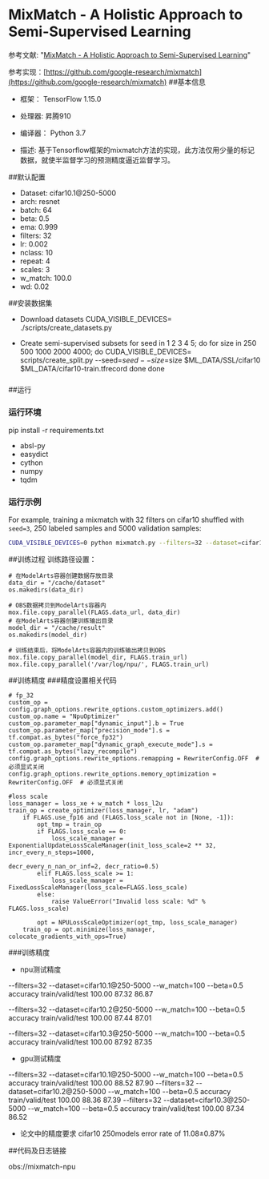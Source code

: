 # MixMatch - A Holistic Approach to Semi-Supervised Learning

参考文献: "[MixMatch - A Holistic Approach to Semi-Supervised Learning](https://arxiv.org/abs/1905.02249)" 

参考实现：[https://github.com/google-research/mixmatch](https://github.com/google-research/mixmatch)
##基本信息


- 框架： TensorFlow 1.15.0


- 处理器: 昇腾910


- 编译器： Python 3.7


- 描述: 基于Tensorflow框架的mixmatch方法的实现，此方法仅用少量的标记数据，就使半监督学习的预测精度逼近监督学习。

##默认配置

- Dataset: cifar10.1@250-5000
- arch: resnet
- batch: 64                         
- beta: 0.5
- ema: 0.999
- filters: 32
- lr: 0.002
- nclass: 10
- repeat: 4
- scales: 3
- w_match: 100.0
- wd: 0.02

##安装数据集

-  Download datasets
CUDA_VISIBLE_DEVICES= ./scripts/create_datasets.py

- Create semi-supervised subsets
for seed in 1 2 3 4 5; do
    for size in 250 500 1000 2000 4000; do
        CUDA_VISIBLE_DEVICES= scripts/create_split.py --seed=$seed --size=$size $ML_DATA/SSL/cifar10 $ML_DATA/cifar10-train.tfrecord
done
done
###


##运行
### 运行环境
pip install -r requirements.txt


- absl-py
- easydict
- cython
- numpy
- tqdm

### 运行示例

For example, training a mixmatch with 32 filters on cifar10 shuffled with `seed=3`, 250 labeled samples and 5000
validation samples:
```bash
CUDA_VISIBLE_DEVICES=0 python mixmatch.py --filters=32 --dataset=cifar10.3@250-5000 --w_match=75 --beta=0.75
```


##训练过程
训练路径设置：

	# 在ModelArts容器创建数据存放目录
	data_dir = "/cache/dataset"
	os.makedirs(data_dir)

	# OBS数据拷贝到ModelArts容器内
	mox.file.copy_parallel(FLAGS.data_url, data_dir)
	# 在ModelArts容器创建训练输出目录
	model_dir = "/cache/result"
	os.makedirs(model_dir)

	# 训练结束后，将ModelArts容器内的训练输出拷贝到OBS
    mox.file.copy_parallel(model_dir, FLAGS.train_url)
    mox.file.copy_parallel('/var/log/npu/', FLAGS.train_url)

##训练精度
###精度设置相关代码

	# fp_32
	custom_op = config.graph_options.rewrite_options.custom_optimizers.add()
	custom_op.name = "NpuOptimizer"
	custom_op.parameter_map["dynamic_input"].b = True
	custom_op.parameter_map["precision_mode"].s = tf.compat.as_bytes("force_fp32")
	custom_op.parameter_map["dynamic_graph_execute_mode"].s = tf.compat.as_bytes("lazy_recompile")
	config.graph_options.rewrite_options.remapping = RewriterConfig.OFF  # 必须显式关闭
	config.graph_options.rewrite_options.memory_optimization = RewriterConfig.OFF  # 必须显式关闭

    #loss scale
	loss_manager = loss_xe + w_match * loss_l2u
	train_op = create_optimizer(loss_manager, lr, "adam")
        if FLAGS.use_fp16 and (FLAGS.loss_scale not in [None, -1]):
            opt_tmp = train_op
            if FLAGS.loss_scale == 0:
                loss_scale_manager = ExponentialUpdateLossScaleManager(init_loss_scale=2 ** 32, incr_every_n_steps=1000,
                                                                       decr_every_n_nan_or_inf=2, decr_ratio=0.5)
            elif FLAGS.loss_scale >= 1:
                loss_scale_manager = FixedLossScaleManager(loss_scale=FLAGS.loss_scale)
            else:
                raise ValueError("Invalid loss scale: %d" % FLAGS.loss_scale)

            opt = NPULossScaleOptimizer(opt_tmp, loss_scale_manager)
        train_op = opt.minimize(loss_manager, colocate_gradients_with_ops=True)

###训练精度
- npu测试精度

--filters=32 --dataset=cifar10.1@250-5000 --w_match=100 --beta=0.5 accuracy train/valid/test  100.00  87.32  86.87

--filters=32 --dataset=cifar10.2@250-5000 --w_match=100 --beta=0.5 accuracy train/valid/test  100.00  87.44  87.01

--filters=32 --dataset=cifar10.3@250-5000 --w_match=100 --beta=0.5 accuracy train/valid/test  100.00  87.92  87.35

- gpu测试精度

--filters=32 --dataset=cifar10.1@250-5000 --w_match=100 --beta=0.5 accuracy train/valid/test  100.00  88.52  87.90
--filters=32 --dataset=cifar10.2@250-5000 --w_match=100 --beta=0.5 accuracy train/valid/test  100.00  88.36  87.39
--filters=32 --dataset=cifar10.3@250-5000 --w_match=100 --beta=0.5 accuracy train/valid/test  100.00  87.34  86.52


- 论文中的精度要求
  cifar10 250models error rate of 11.08±0.87%

##代码及日志链接

obs://mixmatch-npu